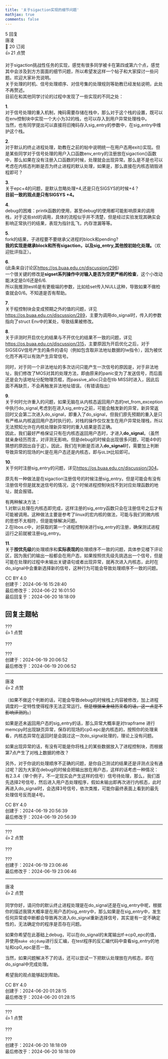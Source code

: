 ```yaml
---
title: '关于sigaction实现的细节问题'
mathjax: true
comments: false
---
```

<div class="post-info">5 回复</div>

<div id="reply-0" class="reply">
<div class="reply-header">
<span>唐凌</span>
<div class="reply-badges"><div class="badge badge-subscribes">&#x1F516;&#xFE0E; 20 订阅</div><div class="badge badge-likes">&#x1F44D;&#xFE0E; 21 点赞</div></div>
</div>
<div class="reply-text">

对于sigaction挑战性任务的实现，感觉有很多同学被卡在第四或第六个点，感觉其中会涉及到方方面面的细节问题，所以希望发这样一个帖子和大家探讨一些问题。欢迎大家补充说明。<br>
关于处理的时机、信号处理顺序、对信号集的处理规则等助教已经发帖说明，此处不再赘述。<br>
目前在和其他同学讨论的过程中发现了一些实现的不同之处：

**1**.<br>
对于信号处理的重入机制，掩码需要存储在栈中，那么对于这个栈的设置，既可以在env控制块中实现一个大小为32的栈，也可以存入到用户异常处理栈中。<br>
当然，也有同学提出可以直接将旧掩码存入sig_entry的参数中，在sig_entry中维护这个栈。


**2**.<br>
对于默认的终止进程处理，助教在之前的帖中说明统一在用户态用exit()实现。但是某些同学对于信号处理的用户入口函数env_entry的注册放在sigaction()函数中，那么如果在没有注册入口函数的时候，处理就会出现异常。那么是不是也可以考虑在内核态判断是否为终止进程的默认处理，如果是，那么直接在内核态销毁进程即可？


**3**.<br>
关于epc+4的问题，是默认忽略处理+4,还是只在SIGSYS的时候+4？<br>
**目前一致的观点是只有SIGSYS +4。**


**4**.<br>
debug的困难：printk函数的使用，甚至debugf的使用都可能影响原来的调用栈，对于这些std的调用，具体的流程似乎并不清楚，但是经过实验发现其确实会影响正常执行的结果，表现为指针乱飞，内存泄漏等等。


**5**.<br>
fork的结果，子进程要不要继承父进程的block和pending?<br>
**我的实现是继承block和所有sigaction，以及sig_entry,其他按初始化处理。**（欢迎批评指正）。

**6**.<br>
(此条来自讨论区<https://os.buaa.edu.cn/discussion/296>）<br>
一个很关键的修改是**sigset系列操作中对输入是否为空更严格的检查**，这个小改动能决定是0/6还是6/6.<br>
所以我推测test6是有更极端的参数，比如给set传入NULL这种，导致如果不做检查就会0/6。不知道是否有帮助。

**7**.<br>
关于程控制块会变成预期之外的值的问题，详见<https://os.buaa.edu.cn/discussion/289>，主要为调用do_signal时，传入的参数指向了struct Env中的某处，导致结果被修改。

**8**.<br>
关于评测时开启优化的结果与不开优化的结果不一致的问题，详见<https://os.buaa.edu.cn/discussion/315>，主要原因为开启优化之后，对于SIGSEGV信号产生的条件的语句（例如包含取非法地址数据的lw指令），因为被优化而不再可以有效产生异常信号。

同时，对于同一个非法地址的多次访问只能产生一次信号的原因是，对于非法地址，我们修改了MOS对其的处理方法，即由原来的panic变为了发送信号，而后面还是会为该地址分配物理页框，而passive_alloc只会在tlb MISS时进入，因此后面不再缺页，不会再触发非法地址错误。（有错请指出）

**9**.<br>
关于何时允许重入的问题，如果无脑在从内核态返回用户态的ret_from_exception中执行do_signal,考虑到在进入sig_entry之前，可能会触发新的异常，新异常返回时又会第二次进入do_signal，即重入了do_signal，但我们原先预期的重入是只有严格从内核返回用户态时执行的，对栈的操作仅仅发生在用户异常处理栈，所以无法预知允许在内核处理新异常时的重入结果是否正确。<br>
因此，我们最好严格保证只有在内核态返回用户态时，才进入**do_signal**。（虽然就亲身经历而言，对评测无影响，但是debug的时候会出现很多问题，可能4中的猜想的原因出自于这）。因此，我们在判断是否进入**do_signal**时，需要加上判断导致异常的现场的`PC`是在用户态还是内核态，即与`ULIM`比较即可。

**10**.<br>
关于何时注册sig_entry的问题，详见<https://os.buaa.edu.cn/discussion/304>。

原先有一种做法是在sigaction注册信号的时候注册sig_entry。但是可能会有没有注册信号但是就发送信号的情况，这个时候进程控制块找不到对应处理函数的地址，就会报错。

有两种解决方法：<br>
	1.对默认处理在内核态即完成，这样注册的sig_entry函数只会在注册信号之后才有可能被调用。这种做法主要是参考了linux的宏内核的做法，可能与我们的微内核的思想不太相符，但是能够解决问题。<br>
	2.在libos.c中，对获取的第一个进程控制块进行sig_entry的注册，确保测试进程运行之前就被注册sig_entry。

	
**11**.<br>
关于**按优先级**的处理顺序和**实际表现的**处理顺序不一致的问题，具体参见楼下评论区，因为我们的输出一般都会在用户态，如果按照优先级先挑选出一个信号，但是可能在处理的过程中未输出关键语句或者出现异常，就再次进入内核态，此时在do_signal中会重新选择新的信号，这种行为可能会导致处理顺序不一致的问题。


</div>
<div class="reply-footer">
<span>CC BY 4.0</span>
<div class="reply-datetime">
创建于：<time datetime="2024-06-16T15:28:40.295236+08:00" title="2024-06-16T15:28:40.295236+08:00">2024-06-16 15:28:40</time>
<br>最后修改于：<time datetime="2024-06-22T16:01:50.657553+08:00" title="2024-06-22T16:01:50.657553+08:00">2024-06-22 16:01:50</time>
<br>最后回复于：<time datetime="2024-06-20T18:18:09.795092+08:00" title="2024-06-20T18:18:09.795092+08:00">2024-06-20 18:18:09</time>
</div>
</div>
<div style="clear: both;"></div>
</div>

## 回复主题帖

<div id="reply-675" class="reply reply-l0">
<div class="reply-header">
<span>???</span>
<div class="reply-badges"><div class="badge badge-likes">&#x1F44D;&#xFE0E; 1 点赞</div></div>
</div>
<div class="reply-text">

???

</div>
<div class="reply-footer">
<span>???</span>
<div class="reply-datetime">
<span>创建于：2024-06-19 20:06:52</span>
<br><span>最后修改于：2024-06-19 20:06:52</span>
</div>
</div>
<div style="clear: both;"></div>
</div>

<hr class="reply-separator">
<div id="reply-676" class="reply reply-l1">
<div class="reply-header">
<span>唐凌</span>
<div class="reply-badges"><div class="badge badge-likes">&#x1F44D;&#xFE0E; 2 点赞</div></div>
</div>
<div class="reply-text">

（如果不做这个判断的话，可能会导致debug的时候栈上内容被修改，加上进程调度的一定特性使得程序无法正常运行。~~但是根据亲身经历来看的话，这一点是不影响评测的。~~）

如果是还未返回用户态的sig_entry的话，那么异常大概率是对trapframe 进行 memcpy时出现缺页异常，保存的现场的cp0.epc是内核态的，按照你的处理来看，内核态异常在返回时是会跳过这一次do_signal处理的，理论上没有问题。

如果出现异常的话，有没有可能是你将栈上的某些数据放入了进程控制块，而根据第7点产生了对栈上数据的修改？

另外，对于你说的处理顺序不正确的问题，是你自己测试的结果还是评测点没有通过呢？因为大家在debug的时候会把输出放在用户态，这样的话考虑一种情况：有2.3.4（举个例子，不一定现实会产生这样的信号）信号待处理，那么，我们首先选择2号信号，然后进入用户态处理程序，假如未输出即再次进行内核态，此时再进入do_signal时，会选择3号信号，依次类推，可能你最终表面上看到的最先处理信号反而是4号。

</div>
<div class="reply-footer">
<span>CC BY 4.0</span>
<div class="reply-datetime">
<span>创建于：2024-06-19 20:56:39</span>
<br><span>最后修改于：2024-06-19 20:56:39</span>
</div>
</div>
<div style="clear: both;"></div>
</div>

<hr class="reply-separator">
<div id="reply-678" class="reply reply-l2">
<div class="reply-header">
<span>???</span>
<div class="reply-badges"><div class="badge badge-likes">&#x1F44D;&#xFE0E; 2 点赞</div></div>
</div>
<div class="reply-text">

???

</div>
<div class="reply-footer">
<span>???</span>
<div class="reply-datetime">
<span>创建于：2024-06-19 23:06:46</span>
<br><span>最后修改于：2024-06-19 23:06:46</span>
</div>
</div>
<div style="clear: both;"></div>
</div>

<hr class="reply-separator">
<div id="reply-679" class="reply reply-l3">
<div class="reply-header">
<span>唐凌</span>
<div class="reply-badges"><div class="badge badge-likes">&#x1F44D;&#xFE0E; 2 点赞</div></div>
</div>
<div class="reply-text">

同学你好，请问你的默认终止进程处理是在do_signal还是在sig_entry中呢，根据你的描述我猜大概率是在用户态的sig_entry中，那么如果是在sig_entry中，发生任何异常或中断都会导致再次进入do_signal重新选择信号，其实是有一定不确定性的，无法确定你的程序是否存在问题。

如果你希望在此基础上debug，可以在do_signal的末尾输出tf->cp0_epc的值，并使用`make objdump`进行反汇编，在test程序的反汇编代码中查看sig_entry的地址和cp0_epc是否一致。

当然，如果问题解决不了的话，还可以尝试一下把默认处理放在内核态，即在do_signal中完成处理。

希望我的观点能够起到帮助。

</div>
<div class="reply-footer">
<span>CC BY 4.0</span>
<div class="reply-datetime">
<span>创建于：2024-06-20 01:28:15</span>
<br><span>最后修改于：2024-06-20 01:28:15</span>
</div>
</div>
<div style="clear: both;"></div>
</div>

<hr class="reply-separator">
<div id="reply-683" class="reply reply-l1">
<div class="reply-header">
<span>???</span>
<div class="reply-badges"><div class="badge badge-likes">&#x1F44D;&#xFE0E; 1 点赞</div></div>
</div>
<div class="reply-text">

???

</div>
<div class="reply-footer">
<span>???</span>
<div class="reply-datetime">
<span>创建于：2024-06-20 18:18:09</span>
<br><span>最后修改于：2024-06-20 18:18:09</span>
</div>
</div>
<div style="clear: both;"></div>
</div>

